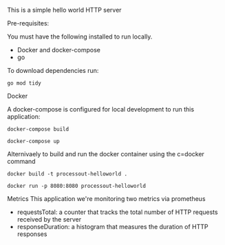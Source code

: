 This is a simple hello world HTTP server

Pre-requisites:

You must have the following installed to run locally.
- Docker and docker-compose
- go

To download dependencies run:
```
go mod tidy
```


<!-- To run this app
```
go run main.go
``` -->

Docker

A docker-compose is configured for local development to run this application:
```
docker-compose build

docker-compose up
```

Alternivaely to build and run the docker container using the c=docker command
```
docker build -t processout-helloworld .

docker run -p 8080:8080 processout-helloworld
```

Metrics
This application we're monitoring two metrics via prometheus

- requestsTotal: a counter that tracks the total number of HTTP requests received by the server
- responseDuration: a histogram that measures the duration of HTTP responses

<!-- add more on metrics on container memory / cpu usage  -->
